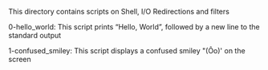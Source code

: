 This directory contains scripts on Shell, I/O Redirections and filters

0-hello_world: This script prints “Hello, World”, followed by a new line to the standard output

1-confused_smiley: This script displays a confused smiley "(Ôo)' on the screen
